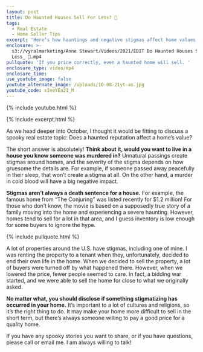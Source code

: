 ```yaml
---
layout: post
title: Do Haunted Houses Sell For Less? 👻
tags:
  - Real Estate
  - Home Seller Tips
excerpt: 'Here’s how hauntings and negative stigmas affect home values. '
enclosure: >-
  s3://vyralmarketing/Anne Stewart/Videos/2021/EDIT Do Haunted Houses Sell For
  Less_ 👻.mp4
pullquote: 'If you price correctly, even a haunted home will sell. '
enclosure_type: video/mp4
enclosure_time:
use_youtube_image: false
youtube_alternate_image: /uploads/10-08-21yt-as.jpg
youtube_code: xIeeYEa2I_M
---
```

{% include youtube.html %}

{% include excerpt.html %}

As we head deeper into October, I thought it would be fitting to discuss a spooky real estate topic: Does a haunted reputation affect a home’s value?

The short answer is absolutely\! **Think about it, would you want to live in a house you know someone was murdered in?** Unnatural passings create stigmas around homes, and the severity of the stigma depends on how gruesome the details are. For example, if someone passed away peacefully in their sleep, that won’t create a stigma at all. On the other hand, a murder in cold blood will have a big negative impact.&nbsp;

**Stigmas aren’t always a death sentence for a house.** For example, the famous home from “The Conjuring” was listed recently for $1.2 million\! For those who don’t know, the movie is based on a supposedly true story of a family moving into the home and experiencing a severe haunting. However, homes tend to sell for a lot in that area, and I guess inventory is low enough for some buyers to ignore the hype.&nbsp;

{% include pullquote.html %}

A lot of properties around the U.S. have stigmas, including one of mine. I was renting the property to a tenant when they, unfortunately, decided to end their own life in the home. When we decided to sell the property, a lot of buyers were turned off by what happened there. However, when we lowered the price, fewer people seemed to care. In fact, a bidding war started, and we were able to sell the home for close to what we originally asked.&nbsp;

**No matter what, you should disclose if something stigmatizing has occurred in your home.** It’s important to a lot of cultures and religions, so it’s the right thing to do. It may make your home more difficult to sell in the short term, but there’s always someone willing to pay a good price for a quality home.&nbsp;

If you have any spooky stories you want to share, or if you have questions, please call or email me. I am always willing to talk\!
